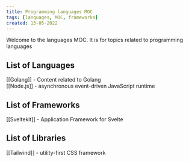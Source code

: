 ```yaml
---
title: Programming languages MOC
tags: [languages, MOC, frameworks]
created: 13-05-2022
---
```

Welcome to the languages MOC. It is for topics related to programming languages

## List of Languages
[[Golang]] - Content related to Golang  
[[Node.js]] - asynchronous event-driven JavaScript runtime  

## List of Frameworks
[[Sveltekit]] - Application Framework for Svelte

## List of Libraries
[[Tailwind]] - utility-first CSS framework